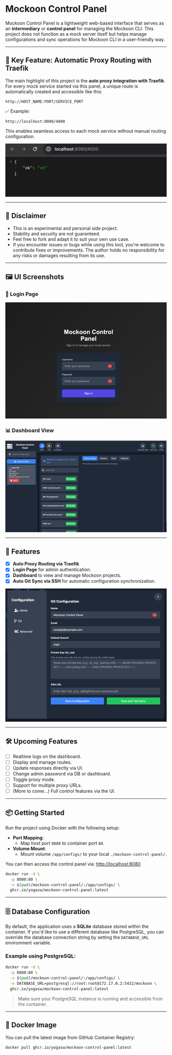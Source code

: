 
# Mockoon Control Panel

Mockoon Control Panel is a lightweight web-based interface that serves as an **intermediary** or **control panel** for managing the Mockoon CLI. This project does not function as a mock server itself but helps manage configurations and sync operations for Mockoon CLI in a user-friendly way.

---

## 🚀 Key Feature: Automatic Proxy Routing with Traefik

The main highlight of this project is the **auto proxy integration with Traefik**. For every mock service started via this panel, a unique route is automatically created and accessible like this:

```
http://HOST_NAME:PORT/SERVICE_PORT
```

✅ Example:
```
http://localhost:8080/4000
```

This enables seamless access to each mock service without manual routing configuration.

![Auto Proxy Demo](./images/demo.png)

---

## 🧪 Disclaimer

- This is an experimental and personal side project.
- Stability and security are not guaranteed.
- Feel free to fork and adapt it to suit your own use case.
- If you encounter issues or bugs while using this tool, you're welcome to contribute fixes or improvements. The author holds no responsibility for any risks or damages resulting from its use.

---

## 🖼️ UI Screenshots

### 🔐 Login Page
![Login Page](./images/login.png)

### 📊 Dashboard View
![Dashboard](./images/dashboard.png)

---

## 🎯 Features

- [x] **Auto Proxy Routing via Traefik**
- [x] **Login Page** for admin authentication.
- [x] **Dashboard** to view and manage Mockoon projects.
- [x] **Auto Git Sync via SSH** for automatic configuration synchronization.

![Git Sync](./images/git.png)

---

## 🛠️ Upcoming Features

- [ ] Realtime logs on the dashboard.
- [ ] Display and manage routes.
- [ ] Update responses directly via UI.
- [ ] Change admin password via DB or dashboard.
- [ ] Toggle proxy mode.
- [ ] Support for multiple proxy URLs.
- [ ] (More to come...) Full control features via the UI.

---

## 📦 Getting Started

Run the project using Docker with the following setup:

- **Port Mapping**:
    - Map host port `8080` to container port `80`.
- **Volume Mount**:
    - Mount volume `/app/configs/` to your local `./mockoon-control-panel/`.

You can then access the control panel via: [http://localhost:8080](http://localhost:8080)

```bash
docker run -d \
  -p 8080:80 \
  -v $(pwd)/mockoon-control-panel/:/app/configs/ \
  ghcr.io/yogasw/mockoon-control-panel:latest
```

---

## 🗄️ Database Configuration

By default, the application uses a **SQLite** database stored within the container. If you'd like to use a different database like PostgreSQL, you can override the database connection string by setting the `DATABASE_URL` environment variable.

### Example using PostgreSQL:

```bash
docker run -d \
  -p 8080:80 \
  -v $(pwd)/mockoon-control-panel/:/app/configs/ \
  -e DATABASE_URL=postgresql://root:root@172.17.0.2:5432/mockoon \
  ghcr.io/yogasw/mockoon-control-panel:latest
```

> Make sure your PostgreSQL instance is running and accessible from the container.

---

## 🐳 Docker Image

You can pull the latest image from GitHub Container Registry:

```bash
docker pull ghcr.io/yogasw/mockoon-control-panel:latest
```

